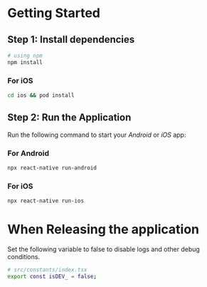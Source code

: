 # Getting Started

## Step 1: Install dependencies

```bash
# using npm
npm install
```

### For iOS

```bash
cd ios && pod install
```

## Step 2: Run the Application

Run the following command to start your _Android_ or _iOS_ app:

### For Android

```bash
npx react-native run-android
```

### For iOS

```bash
npx react-native run-ios
```

# When Releasing the application

Set the following variable to false to disable logs and other debug conditions.

```bash
# src/constants/index.tsx
export const isDEV_ = false;
```